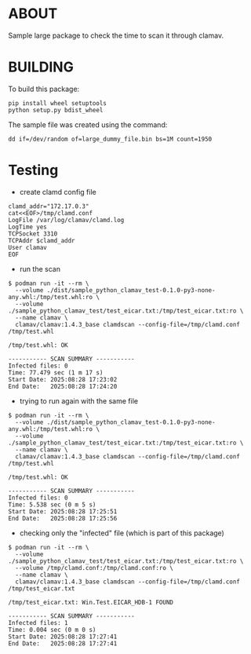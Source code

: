 # ABOUT
Sample large package to check the time to scan it through clamav.


# BUILDING
To build this package:
```
pip install wheel setuptools
python setup.py bdist_wheel
```

The sample file was created using the command:
```
dd if=/dev/random of=large_dummy_file.bin bs=1M count=1950
```


# Testing

* create clamd config file
```
clamd_addr="172.17.0.3"
cat<<EOF>/tmp/clamd.conf
LogFile /var/log/clamav/clamd.log
LogTime yes
TCPSocket 3310
TCPAddr $clamd_addr
User clamav
EOF
```

* run the scan
```
$ podman run -it --rm \
  --volume ./dist/sample_python_clamav_test-0.1.0-py3-none-any.whl:/tmp/test.whl:ro \
  --volume ./sample_python_clamav_test/test_eicar.txt:/tmp/test_eicar.txt:ro \
  --name clamav \
  clamav/clamav:1.4.3_base clamdscan --config-file=/tmp/clamd.conf /tmp/test.whl

/tmp/test.whl: OK

----------- SCAN SUMMARY -----------
Infected files: 0
Time: 77.479 sec (1 m 17 s)
Start Date: 2025:08:28 17:23:02
End Date:   2025:08:28 17:24:20
```


* trying to run again with the same file
```
$ podman run -it --rm \
  --volume ./dist/sample_python_clamav_test-0.1.0-py3-none-any.whl:/tmp/test.whl:ro \
  --volume ./sample_python_clamav_test/test_eicar.txt:/tmp/test_eicar.txt:ro \
  --name clamav \
  clamav/clamav:1.4.3_base clamdscan --config-file=/tmp/clamd.conf /tmp/test.whl

/tmp/test.whl: OK

----------- SCAN SUMMARY -----------
Infected files: 0
Time: 5.538 sec (0 m 5 s)
Start Date: 2025:08:28 17:25:51
End Date:   2025:08:28 17:25:56
```

* checking only the "infected" file (which is part of this package)
```
$ podman run -it --rm \
  --volume ./sample_python_clamav_test/test_eicar.txt:/tmp/test_eicar.txt:ro \
  --volume /tmp/clamd.conf:/tmp/clamd.conf:ro \
  --name clamav \
  clamav/clamav:1.4.3_base clamdscan --config-file=/tmp/clamd.conf /tmp/test_eicar.txt

/tmp/test_eicar.txt: Win.Test.EICAR_HDB-1 FOUND

----------- SCAN SUMMARY -----------
Infected files: 1
Time: 0.004 sec (0 m 0 s)
Start Date: 2025:08:28 17:27:41
End Date:   2025:08:28 17:27:41
```